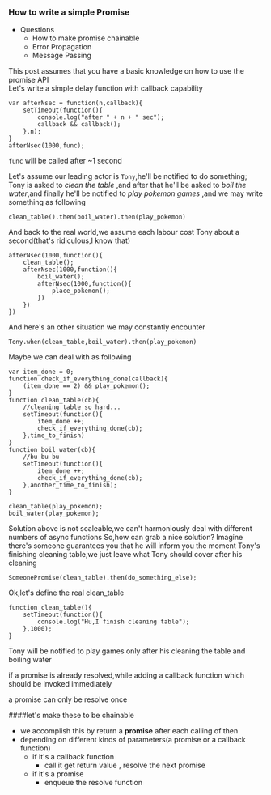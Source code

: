### How to write a simple Promise
- Questions  
	- How to make promise chainable 
	- Error Propagation
	- Message Passing

This post assumes that you have a basic knowledge on how to use the promise API  
Let's write a simple delay function with callback capability 

	var afterNsec = function(n,callback){
		setTimeout(function(){
			console.log("after " + n + " sec");
			callback && callback();
		},n);
	}
	afterNsec(1000,func);

`func` will be called after ~1 second  

Let's assume our leading actor is `Tony`,he'll be notified to do something;
Tony is asked to *clean the table* ,and after that he'll be asked to *boil the water*,and finally he'll be notified to *play pokemon games* ,and we may write something as following

	clean_table().then(boil_water).then(play_pokemon)

And back to the real world,we assume each labour cost Tony about a second(that's ridiculous,I know that)

	afterNsec(1000,function(){
		clean_table();
		afterNsec(1000,function(){
			boil_water();
			afterNsec(1000,function(){
				place_pokemon();
			})
		})
	})

And here's an other situation we may constantly encounter  

	Tony.when(clean_table,boil_water).then(play_pokemon)
	
Maybe we can deal with as following
	
	var item_done = 0;
	function check_if_everything_done(callback){
		(item_done == 2) && play_pokemon();
	}
	function clean_table(cb){
		//cleaning table so hard...
		setTimeout(function(){
			item_done ++;
			check_if_everything_done(cb);
		},time_to_finish)
	}
	function boil_water(cb){
		//bu bu bu
		setTimeout(function(){
			item_done ++;
			check_if_everything_done(cb);
		},another_time_to_finish);
	}
	
	clean_table(play_pokemon);
	boil_water(play_pokemon);
	
Solution above is not scaleable,we can't harmoniously deal with different numbers of async functions
So,how can grab a nice solution?
Imagine there's someone guarantees you that he will inform you the moment Tony's finishing cleaning table,we just leave what Tony should cover after his cleaning

	SomeonePromise(clean_table).then(do_something_else);

Ok,let's define the real clean_table
	
	function clean_table(){
		setTimeout(function(){
			console.log("Hu,I finish cleaning table");
		},1000);	
	}

Tony will be notified to play games only after his cleaning the table and boiling water
	



if a promise is already resolved,while adding a callback function which should be invoked immediately

a promise can only be resolve once
	
####let's make these to be chainable  
- we accomplish this by return a **promise** after each calling of then
- depending on different kinds of parameters(a promise or a callback function)
	- if it's a callback function
		- call it get return value , resolve the next promise
	- if it's a promise
		- enqueue the resolve function
	

